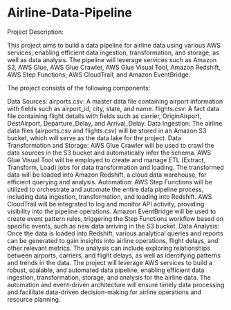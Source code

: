 # Airline-Data-Pipeline
Project Description:

This project aims to build a data pipeline for airline data using various AWS services, enabling efficient data ingestion, transformation, and storage, as well as data analysis. The pipeline will leverage services such as Amazon S3, AWS Glue, AWS Glue Crawler, AWS Glue Visual Tool, Amazon Redshift, AWS Step Functions, AWS CloudTrail, and Amazon EventBridge.

The project consists of the following components:

Data Sources:
airports.csv: A master data file containing airport information with fields such as airport_id, city, state, and name.
flights.csv: A fact data file containing flight details with fields such as carrier, OriginAirport, DestAirport, Departure_Delay, and Arrival_Delay.
Data Ingestion:
The airline data files (airports.csv and flights.csv) will be stored in an Amazon S3 bucket, which will serve as the data lake for the project.
Data Transformation and Storage:
AWS Glue Crawler will be used to crawl the data sources in the S3 bucket and automatically infer the schema.
AWS Glue Visual Tool will be employed to create and manage ETL (Extract, Transform, Load) jobs for data transformation and loading.
The transformed data will be loaded into Amazon Redshift, a cloud data warehouse, for efficient querying and analysis.
Automation:
AWS Step Functions will be utilized to orchestrate and automate the entire data pipeline process, including data ingestion, transformation, and loading into Redshift.
AWS CloudTrail will be integrated to log and monitor API activity, providing visibility into the pipeline operations.
Amazon EventBridge will be used to create event pattern rules, triggering the Step Functions workflow based on specific events, such as new data arriving in the S3 bucket.
Data Analysis:
Once the data is loaded into Redshift, various analytical queries and reports can be generated to gain insights into airline operations, flight delays, and other relevant metrics.
The analysis can include exploring relationships between airports, carriers, and flight delays, as well as identifying patterns and trends in the data.
The project will leverage AWS services to build a robust, scalable, and automated data pipeline, enabling efficient data ingestion, transformation, storage, and analysis for the airline data. The automation and event-driven architecture will ensure timely data processing and facilitate data-driven decision-making for airline operations and resource planning.

